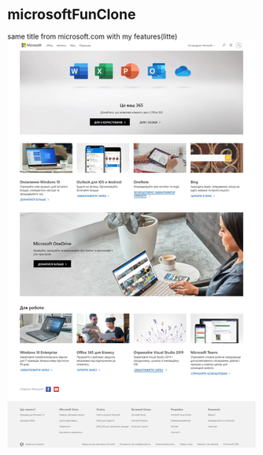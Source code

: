 # microsoftFunClone
same title from microsoft.com with my features(litte)
![Иллюстрация к проекту](https://github.com/Vandrosov99/microsoftFunClone/raw/master/img/originalScreenOfMicrosoftSite.png)